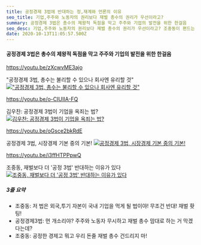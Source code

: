 ```yaml
---
title: 공정경제 3법에 반대하는 정,재계와 언론의 이유
seo_title: 기업,주주와 노동자의 권리보다 재벌 총수의 권리가 우선이라고?
summary: 공정경제 3법은 총수의 제왕적 독점을 막고 주주와 기업의 발전을 위한 한걸음
seo_desc: 기업,주주와 노동자의 권리보다 재벌 총수의 권리가 우선이라고? 조중동이 편드는 이유!
date: 2020-10-13T11:05:57.500Z
---
```


#### 공정경제 3법은 총수의 제왕적 독점을 막고 주주와 기업의 발전을 위한 한걸음

https://youtu.be/zXcwvME3ajo

"공정경제 3법, 총수는 불리할 수 있으나 회사엔 유리할 것"
[!["공정경제 3법, 총수는 불리할 수 있으나 회사엔 유리할 것"](https://img.youtube.com/vi/zXcwvME3ajo/sddefault.jpg)](https://youtu.be/zXcwvME3ajo)

https://youtu.be/o-CIUIIA-FQ

김우찬: 공정경제 3법이 기업을 옥죄는 법?
[![김우찬: 공정경제 3법이 기업을 옥죄는 법?](https://img.youtube.com/vi/o-CIUIIA-FQ/sddefault.jpg)](https://youtu.be/o-CIUIIA-FQ)

https://youtu.be/oGsce2bkRdE

공정경제 3법, 시장경제 기본 중의 기본!
[![공정경제 3법, 시장경제 기본 중의 기본!](https://img.youtube.com/vi/oGsce2bkRdE/sddefault.jpg)](https://youtu.be/oGsce2bkRdE)

https://youtu.be/i3ffHTPPpwQ

조중동, 재벌보다 더 '공정 3법' 반대하는 이유가 있다
[![조중동, 재벌보다 더 '공정 3법' 반대하는 이유가 있다](https://img.youtube.com/vi/i3ffHTPPpwQ/sddefault.jpg)](https://youtu.be/i3ffHTPPpwQ)

##### 3줄 요약

- 조중동: 저 법은 외국,투기 자본이 국내 기업을 먹게 될 법이야! 무조건 반대! 재벌 홧팅!
- 공정경제3법: 먼 개소리야? 주주와 노동자 무시하고 재벌 총수 맘대로 하는 거 막겠다는데?
- 조중동: 공정한 경제고 뭐고 우리 돈줄 재벌 총수 건드리지 마!
